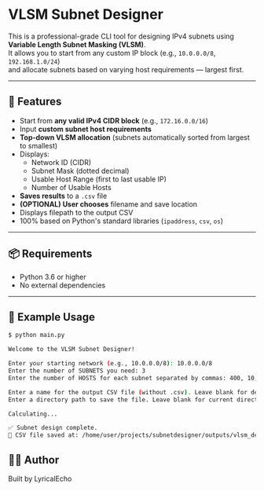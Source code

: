 # VLSM Subnet Designer

This is a professional-grade CLI tool for designing IPv4 subnets using **Variable Length Subnet Masking (VLSM)**.  
It allows you to start from any custom IP block (e.g., `10.0.0.0/8`, `192.168.1.0/24`)  
and allocate subnets based on varying host requirements — largest first.

---

## 🚀 Features

- Start from **any valid IPv4 CIDR block** (e.g., `172.16.0.0/16`)
- Input **custom subnet host requirements**
- **Top-down VLSM allocation** (subnets automatically sorted from largest to smallest)
- Displays:
  - Network ID (CIDR)
  - Subnet Mask (dotted decimal)
  - Usable Host Range (first to last usable IP)
  - Number of Usable Hosts
- **Saves results** to a `.csv` file
- **(OPTIONAL) User chooses** filename and save location
- Displays filepath to the output CSV
- 100% based on Python's standard libraries (`ipaddress`, `csv`, `os`)

---

## 📦 Requirements

- Python 3.6 or higher
- No external dependencies

---

## 🧪 Example Usage

```bash
$ python main.py

Welcome to the VLSM Subnet Designer!

Enter your starting network (e.g., 10.0.0.0/8): 10.0.0.0/8
Enter the number of SUBNETS you need: 3
Enter the number of HOSTS for each subnet separated by commas: 400, 10, 4

Enter a name for the output CSV file (without .csv). Leave blank for default 'subnets_output': vlsm_design_apr28
Enter a directory path to save the file. Leave blank for current directory: ./outputs

Calculating...

✅ Subnet design complete.
📄 CSV file saved at: /home/user/projects/subnetdesigner/outputs/vlsm_design_apr28.csv
```


## 👨‍💻 Author
Built by LyricalEcho

